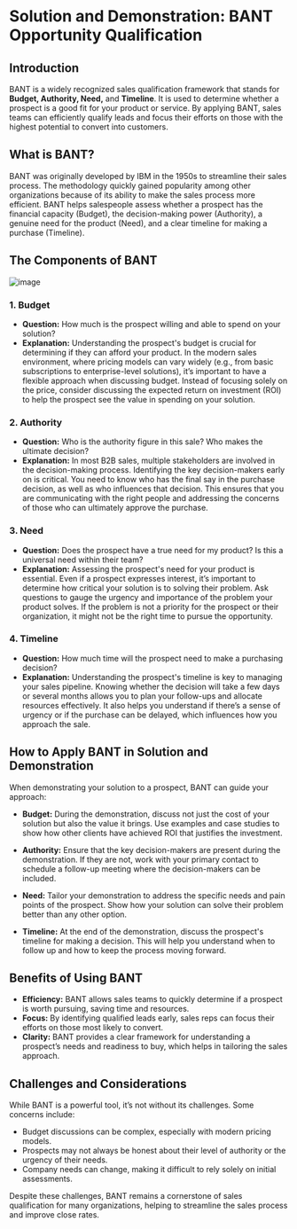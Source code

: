 # Solution and Demonstration: BANT Opportunity Qualification

## Introduction
BANT is a widely recognized sales qualification framework that stands for **Budget, Authority, Need,** and **Timeline**. It is used to determine whether a prospect is a good fit for your product or service. By applying BANT, sales teams can efficiently qualify leads and focus their efforts on those with the highest potential to convert into customers.

## What is BANT?
BANT was originally developed by IBM in the 1950s to streamline their sales process. The methodology quickly gained popularity among other organizations because of its ability to make the sales process more efficient. BANT helps salespeople assess whether a prospect has the financial capacity (Budget), the decision-making power (Authority), a genuine need for the product (Need), and a clear timeline for making a purchase (Timeline).

## The Components of BANT

![image](https://github.com/user-attachments/assets/27cb4c9d-e5c1-4502-b8ee-96b1bef7d8d8)


### 1. **Budget**
- **Question:** How much is the prospect willing and able to spend on your solution?
- **Explanation:** Understanding the prospect's budget is crucial for determining if they can afford your product. In the modern sales environment, where pricing models can vary widely (e.g., from basic subscriptions to enterprise-level solutions), it’s important to have a flexible approach when discussing budget. Instead of focusing solely on the price, consider discussing the expected return on investment (ROI) to help the prospect see the value in spending on your solution.

### 2. **Authority**
- **Question:** Who is the authority figure in this sale? Who makes the ultimate decision?
- **Explanation:** In most B2B sales, multiple stakeholders are involved in the decision-making process. Identifying the key decision-makers early on is critical. You need to know who has the final say in the purchase decision, as well as who influences that decision. This ensures that you are communicating with the right people and addressing the concerns of those who can ultimately approve the purchase.

### 3. **Need**
- **Question:** Does the prospect have a true need for my product? Is this a universal need within their team?
- **Explanation:** Assessing the prospect's need for your product is essential. Even if a prospect expresses interest, it’s important to determine how critical your solution is to solving their problem. Ask questions to gauge the urgency and importance of the problem your product solves. If the problem is not a priority for the prospect or their organization, it might not be the right time to pursue the opportunity.

### 4. **Timeline**
- **Question:** How much time will the prospect need to make a purchasing decision?
- **Explanation:** Understanding the prospect's timeline is key to managing your sales pipeline. Knowing whether the decision will take a few days or several months allows you to plan your follow-ups and allocate resources effectively. It also helps you understand if there’s a sense of urgency or if the purchase can be delayed, which influences how you approach the sale.

## How to Apply BANT in Solution and Demonstration

When demonstrating your solution to a prospect, BANT can guide your approach:

- **Budget:** During the demonstration, discuss not just the cost of your solution but also the value it brings. Use examples and case studies to show how other clients have achieved ROI that justifies the investment.

- **Authority:** Ensure that the key decision-makers are present during the demonstration. If they are not, work with your primary contact to schedule a follow-up meeting where the decision-makers can be included.

- **Need:** Tailor your demonstration to address the specific needs and pain points of the prospect. Show how your solution can solve their problem better than any other option.

- **Timeline:** At the end of the demonstration, discuss the prospect's timeline for making a decision. This will help you understand when to follow up and how to keep the process moving forward.

## Benefits of Using BANT

- **Efficiency:** BANT allows sales teams to quickly determine if a prospect is worth pursuing, saving time and resources.
- **Focus:** By identifying qualified leads early, sales reps can focus their efforts on those most likely to convert.
- **Clarity:** BANT provides a clear framework for understanding a prospect’s needs and readiness to buy, which helps in tailoring the sales approach.

## Challenges and Considerations

While BANT is a powerful tool, it’s not without its challenges. Some concerns include:

- Budget discussions can be complex, especially with modern pricing models.
- Prospects may not always be honest about their level of authority or the urgency of their needs.
- Company needs can change, making it difficult to rely solely on initial assessments.

Despite these challenges, BANT remains a cornerstone of sales qualification for many organizations, helping to streamline the sales process and improve close rates.
